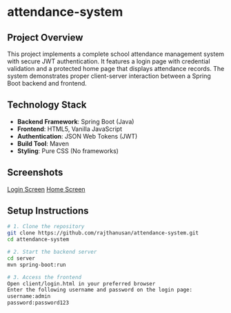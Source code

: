 # attendance-system

## Project Overview
This project implements a complete school attendance management system with secure JWT authentication. It features a login page with credential validation and a protected home page that displays attendance records. The system demonstrates proper client-server interaction between a Spring Boot backend and frontend.

## Technology Stack
- **Backend Framework**: Spring Boot (Java)
- **Frontend**: HTML5, Vanilla JavaScript
- **Authentication**: JSON Web Tokens (JWT)
- **Build Tool**: Maven
- **Styling**: Pure CSS (No frameworks)

## Screenshots
[Login Screen](docs/login.png)
[Home Screen](docs/home.png)

## Setup Instructions
```bash
# 1. Clone the repository
git clone https://github.com/rajthanusan/attendance-system.git
cd attendance-system

# 2. Start the backend server
cd server
mvn spring-boot:run

# 3. Access the frontend
Open client/login.html in your preferred browser
Enter the following username and password on the login page:
username:admin
password:password123


